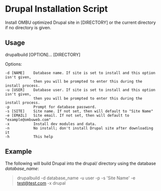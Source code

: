Drupal Installation Script
==========================
Install OMBU optimized Drupal site in [DIRECTORY] or the current directory if
no directory is given.

Usage
-----
drupalbuild [OPTION]... [DIRECTORY]

  Options:

    -d [NAME]    Database name. If site is set to install and this option isn't given,
                 then you will be prompted to enter this during the install process.
    -u [USER]    Database user. If site is set to install and this option isn't given,
                 then you will be prompted to enter this during the install process.
    -p           Prompt for database password.
    -s [SITE]    Site name. If not set, then will default to "Site Name"
    -e [EMAIL]   Site email. If not set, then will default to "example@ombuweb.com"
    -x           Install dev modules and data.
    -n           No install; don't install Drupal site after downloading it
    -h           This help

Example
-------
The following will build Drupal into the drupal/ directory using the database 
*database_name*:

> drupalbuild -d database_name -u user -p -s 'Site Name' -e test@test.com -x drupal
